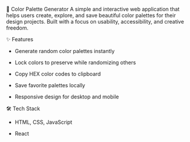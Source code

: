 🎨 Color Palette Generator
A simple and interactive web application that helps users create, explore, and save beautiful color palettes for their design projects. Built with a focus on usability, accessibility, and creative freedom.

✨ Features
- Generate random color palettes instantly

- Lock colors to preserve while randomizing others

- Copy HEX color codes to clipboard

- Save favorite palettes locally

- Responsive design for desktop and mobile

🛠️ Tech Stack
- HTML, CSS, JavaScript

- React
